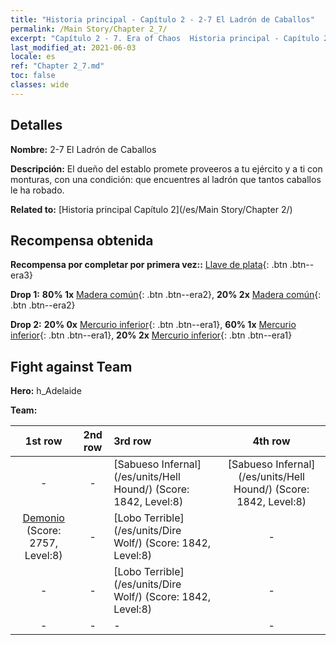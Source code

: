 ```yaml
---
title: "Historia principal - Capítulo 2 - 2-7 El Ladrón de Caballos"
permalink: /Main Story/Chapter 2_7/
excerpt: "Capítulo 2 - 7. Era of Chaos  Historia principal - Capítulo 2_7. 2-7 El Ladrón de Caballos"
last_modified_at: 2021-06-03
locale: es
ref: "Chapter 2_7.md"
toc: false
classes: wide
---
```


## Detalles

 **Nombre:** 2-7 El Ladrón de Caballos

 **Descripción:** El dueño del establo promete proveeros a tu ejército y a ti con monturas, con una condición: que encuentres al ladrón que tantos caballos le ha robado.

 **Related to:** [Historia principal Capítulo 2](/es/Main Story/Chapter 2/)

## Recompensa obtenida

 **Recompensa por completar por primera vez::** [Llave de plata](/ItemsES/con_693/){: .btn .btn--era3}

 **Drop 1:** **80% 1x** [Madera común](/ItemsES/mat_7/){: .btn .btn--era2}, **20% 2x** [Madera común](/ItemsES/mat_7/){: .btn .btn--era2}

 **Drop 2:** **20% 0x** [Mercurio inferior](/ItemsES/mat_2/){: .btn .btn--era1}, **60% 1x** [Mercurio inferior](/ItemsES/mat_2/){: .btn .btn--era1}, **20% 2x** [Mercurio inferior](/ItemsES/mat_2/){: .btn .btn--era1}


## Fight against Team
 **Hero:** h_Adelaide

 **Team:**


  | 1st row | 2nd row | 3rd row | 4th row |
  |:----:|:----:|:----|:----:|
  | - | - | [Sabueso Infernal](/es/units/Hell Hound/) (Score: 1842, Level:8)  | [Sabueso Infernal](/es/units/Hell Hound/) (Score: 1842, Level:8)  |
  | [Demonio](/es/units/Demon/) (Score: 2757, Level:8)  | - | [Lobo Terrible](/es/units/Dire Wolf/) (Score: 1842, Level:8)  | - |
  | - | - | [Lobo Terrible](/es/units/Dire Wolf/) (Score: 1842, Level:8)  | - |
  | - | - | - | - |


